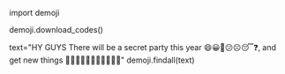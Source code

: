 import demoji

demoji.download_codes()

text="HY GUYS There will be a secret party this year 😄😀🙂😕☹️😴❓, and get new things 🧒👀👊😸😦🫤😌🥰😍😆😃"
demoji.findall(text)

